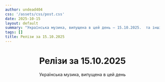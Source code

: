 ```yaml
---
author: undead404
css: '/assets/css/post.css'
date: 2025-10-15
layout: default
summary: "Українська музика, випущена в цей день – 15.10.2025.  та інші"
tags: []
title: Релізи за 15.10.2025
---
```


<main class="main-content">
  <header>
    <h1>Релізи за <time datetime="2025-10-15">15.10.2025</time></h1>
    <p class="summary">Українська музика, випущена в цей день</p>
      <ul class="tags">
      </ul>
  </header>
  <section class="releases">
  </section>
</main>